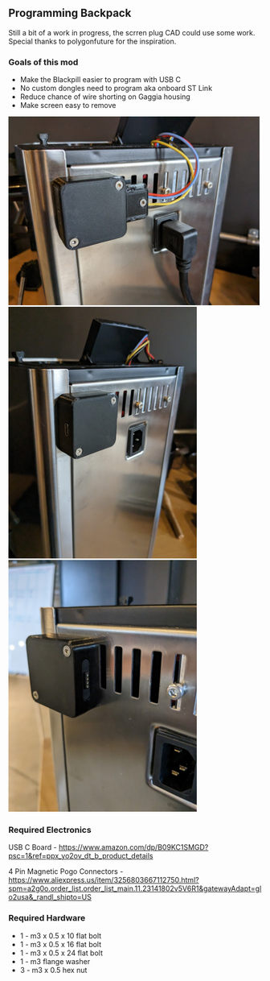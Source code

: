 ## Programming Backpack
Still a bit of a work in progress, the scrren plug CAD could use some work. Special thanks to polygonfuture for the inspiration. 
### Goals of this mod
- Make the Blackpill easier to program with USB C
- No custom dongles need to program aka onboard ST Link
- Reduce chance of wire shorting on Gaggia housing
- Make screen easy to remove

<img width="500" height="375" src="https://github.com/thejobbitt/gaggiuino-build/blob/main/3d%20prints/Prog%20Backpack/photos/pbp_final01.jpg">
<img width="375" height="500" src="https://github.com/thejobbitt/gaggiuino-build/blob/main/3d%20prints/Prog%20Backpack/photos/pbp_final02.jpg">
<img width="375" height="500" src="https://github.com/thejobbitt/gaggiuino-build/blob/main/3d%20prints/Prog%20Backpack/photos/pbp_final03.jpg">

### Required Electronics
USB C Board - 
https://www.amazon.com/dp/B09KC1SMGD?psc=1&ref=ppx_yo2ov_dt_b_product_details

4 Pin Magnetic Pogo Connectors - https://www.aliexpress.us/item/3256803667112750.html?spm=a2g0o.order_list.order_list_main.11.23141802v5V6R1&gatewayAdapt=glo2usa&_randl_shipto=US
### Required Hardware
- 1 - m3 x 0.5 x 10 flat bolt 
- 1 - m3 x 0.5 x 16 flat bolt
- 1 - m3 x 0.5 x 24 flat bolt
- 1 - m3 flange washer
- 3 - m3 x 0.5 hex nut
